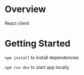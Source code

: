 # Overview

React client

# Getting Started
`npm install` to install dependencies

`npm run dev` to start app locally